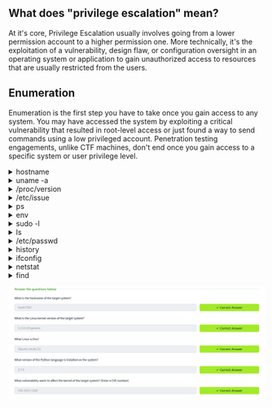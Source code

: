 ## What does "privilege escalation" mean?

At it's core, Privilege Escalation usually involves going from a lower permission account to a higher permission one. More technically, it's the exploitation of a vulnerability, design flaw, or configuration oversight in an operating system or application to gain unauthorized access to resources that are usually restricted from the users.

## Enumeration
Enumeration is the first step you have to take once you gain access to any system. You may have accessed the system by exploiting a critical vulnerability that resulted in root-level access or just found a way to send commands using a low privileged account. Penetration testing engagements, unlike CTF machines, don't end once you gain access to a specific system or user privilege level. 

<details>
<summary>hostname</summary> 
The hostname command will return the hostname of the target machine. Although this value can easily be changed or have a relatively meaningless string (e.g. Ubuntu-3487340239), in some cases, it can provide information about the target system’s role within the corporate network (e.g. `SQL-PROD-01` for a production SQL server).
</details>

<details>
<summary>uname -a</summary> 
Will print system information giving us additional detail about the kernel used by the system. This will be useful when searching for any potential kernel vulnerabilities that could lead to privilege escalation.

You can aslo use `hostnameclt`
</details>

<details>
<summary>/proc/version</summary> 
The proc filesystem (procfs) provides information about the target system processes. You will find proc on many different Linux flavours, making it an essential tool to have in your arsenal.

Looking at /proc/version may give you information on the kernel version and additional data such as whether a compiler (e.g. GCC) is installed.
</details>

<details>
<summary>/etc/issue</summary> 
Systems can also be identified by looking at the /etc/issue file. This file usually contains some information about the operating system but can easily be customized or changed. While on the subject, any file containing system information can be customized or changed. For a clearer understanding of the system, it is always good to look at all of these.
</details>

<details>
<summary>ps</summary> 
The ps command is an effective way to see the running processes on a Linux system. Typing ps on your terminal will show processes for the current shell.

The output of the ps (Process Status) will show the following;

 -   PID: The process ID (unique to the process)
  -  TTY: Terminal type used by the user
 -   Time: Amount of CPU time used by the process (this is NOT the time this process has been running for)
 -   CMD: The command or executable running (will NOT display any command line parameter)

The “ps” command provides a few useful options.

  -  `ps -A`: View all running processes
   - `ps axjf`: View process tree 

  -  `ps aux`: The aux option will show processes for all users (a), display the user that launched the process (u), and show processes that are not attached to a terminal (x). Looking at the ps aux command output, we can have a better understanding of the system and potential vulnerabilities.
</details>

<details>
<summary>env</summary> 
The env command will show environmental variables.

The PATH variable may have a compiler or a scripting language (e.g. Python) that could be used to run code on the target system or leveraged for privilege escalation.

</details>

<details>
<summary>sudo -l</summary> 
The target system may be configured to allow users to run some (or all) commands with root privileges. The sudo -l command can be used to list all commands your user can run using sudo.
</details>

<details>
<summary>ls</summary> 
One of the common commands used in Linux is probably ls.


While looking for potential privilege escalation vectors, please remember to always use the ls command with the -la parameter. The example below shows how the “secret.txt” file can easily be missed using the ls or ls -l commands.
</details>

<details>
<summary>/etc/passwd</summary> 
Reading the /etc/passwd file can be an easy way to discover users on the system.

While the output can be long and a bit intimidating, it can easily be cut and converted to a useful list for brute-force attacks.

`cat /etc/passwd | cut -d ":" -f 1`

Remember that this will return all users, some of which are system or service users that would not be very useful. Another approach could be to grep for “home” as real users will most likely have their folders under the “home” directory.

`cat /etc/passwd | grep home`
</details>

<details>
<summary>history</summary> 
Looking at earlier commands with the history command can give us some idea about the target system and, albeit rarely, have stored information such as passwords or usernames. 
</details>

<details>
<summary>ifconfig</summary> 
The target system may be a pivoting point to another network. The ifconfig command will give us information about the network interfaces of the system. The example below shows the target system has three interfaces (eth0, tun0, and tun1). Our attacking machine can reach the eth0 interface but can not directly access the two other networks. 

![alt text](image.png)

 This can be confirmed using the ip route command to see which network routes exist. 

 ![alt text](image-1.png)
</details>


<details>
<summary>netstat</summary> 
 

Following an initial check for existing interfaces and network routes, it is worth looking into existing communications. The netstat command can be used with several different options to gather information on existing connections.


-    `netstat -a`: shows all listening ports and established connections.
 -   `netstat -at` or `netstat -au` can also be used to list TCP or UDP protocols respectively.
  -  `netstat -l`: list ports in “listening” mode. These ports are open and ready to accept incoming connections. This can be used with the “t” option to list only ports that are listening using the TCP protocol (below)



   - `netstat -s`: list network usage statistics by protocol (below) This can also be used with the `-t` or `-u` options to limit the output to a specific protocol. 



 -   `netstat -tp`: list connections with the service name and PID information.



This can also be used with the -l option to list listening ports (below)



We can see the “PID/Program name” column is empty as this process is owned by another user.

Below is the same command run with root privileges and reveals this information as 2641/nc (netcat)


 -   `netstat -i`: Shows interface statistics. We see below that “eth0” and “tun0” are more active than “tun1”.



The netstat usage you will probably see most often in blog posts, write-ups, and courses is `netstat -ano` which could be broken down as follows;

 -   `-a`: Display all sockets
 -   `-n`: Do not resolve names
 -   `-o`: Display timers
</details>

<details>
<summary>find</summary> 
Searching the target system for important information and potential privilege escalation vectors can be fruitful. The built-in “find” command is useful and worth keeping in your arsenal.

Below are some useful examples for the “find” command.

Find files:

-    `find . -name flag1.txt`: find the file named “flag1.txt” in the current directory
-    `find /home -name flag1.txt`: find the file names “flag1.txt” in the /home directory
-    `find / -type d -name config`: find the directory named config under “/”
-    `find / -type f -perm 0777`: find files with the 777 permissions (files readable, writable, and executable by all users)
-    `find / -perm a=x`: find executable files
-    `find /home -user frank`: find all files for user “frank” under “/home”
-    `find / -mtime 10`: find files that were modified in the last 10 days
-    `find / -atime 10`: find files that were accessed in the last 10 day
-    `find / -cmin -60`: find files changed within the last hour (60 minutes)
-    `find / -amin -60`: find files accesses within the last hour (60 minutes)
-    `find / -size 50M`: find files with a 50 MB size

This command can also be used with (+) and (-) signs to specify a file that is larger or smaller than the given size.

`find / -size +100M`

The example above returns files that are larger than 100 MB. It is important to note that the “find” command tends to generate errors which sometimes makes the output hard to read. This is why it would be wise to use the “find” command with “-type f 2>/dev/null” to redirect errors to “/dev/null” and have a cleaner output.

`find / -size +100M -type f 2>/dev/null`


Folders and files that can be written to or executed from:

-    `find / -writable -type d 2>/dev/null`: Find world-writeable folders
-    `find / -perm -222 -type d 2>/dev/null`: Find world-writeable folders
-    `find / -perm -o w -type d 2>/dev/null`: Find world-writeable folders

The reason we see three different “find” commands that could potentially lead to the same result can be seen in the manual document. As you can see below, the perm parameter affects the way “find” works.


`find / -perm -o x -type d 2>/dev/null` : Find world-executable folders

Find development tools and supported languages:

`find / -name perl*`

`find / -name python*`

` find / -name gcc*`

Find specific file permissions:

Below is a short example used to find files that have the SUID bit set. The SUID bit allows the file to run with the privilege level of the account that owns it, rather than the account which runs it. This allows for an interesting privilege escalation path,we will see in more details on task 6. The example below is given to complete the subject on the “find” command.

`find / -perm -u=s -type f 2>/dev/null`: Find files with the SUID bit, which allows us to run the file with a higher privilege level than the current user. 
</details>

![alt text](image-2.png)